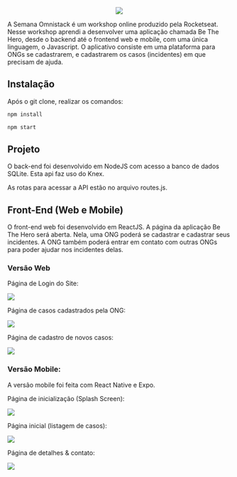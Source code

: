 <p align="center">
  <img src=/frontend/src/assets/logo.svg/>
</p>

A Semana Omnistack é um workshop online produzido pela Rocketseat.
Nesse workshop aprendi a desenvolver uma aplicação chamada Be The Hero, desde o backend até o frontend web e mobile, com uma única linguagem, o Javascript.
O aplicativo consiste em uma plataforma para ONGs se cadastrarem, e cadastrarem os casos (incidentes) em que precisam de ajuda.

## Instalação
Após o git clone, realizar os comandos:
```bash
npm install

npm start
```
## Projeto
O back-end foi desenvolvido em NodeJS com acesso a banco de dados SQLite. Esta api faz uso do Knex.

As rotas para acessar a API estão no arquivo routes.js. 

## Front-End (Web e Mobile)
O front-end web foi desenvolvido em ReactJS.
A página da aplicação Be The Hero será aberta. Nela, uma ONG poderá se cadastrar e cadastrar seus incidentes. A ONG também poderá entrar em contato com outras ONGs para poder ajudar nos incidentes delas.

### Versão Web
Página de Login do Site:

![](/frontend/public/login.jpg)

Página de casos cadastrados pela ONG:

![](/frontend/public/lista-web.jpg)

Página de cadastro de novos casos:

![](/frontend/public/cadastro.jpg)

### Versão Mobile:

A versão mobile foi feita com React Native e Expo.

Página de inicialização (Splash Screen):

![](/frontend/public/landing.jpg)

Página inicial (listagem de casos):

![](/frontend/public/lista.jpg)

Página de detalhes & contato:

![](/frontend/public/ong.jpg)
